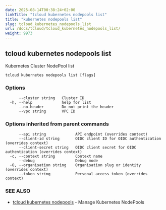 ```yaml
---
date: 2025-08-14T00:38:24+02:00
linkTitle: "tcloud kubernetes nodepools list"
title: "kubernetes nodepools list"
slug: tcloud_kubernetes_nodepools_list
url: /docs/tcloud/tcloud_kubernetes_nodepools_list/
weight: 9973
---
```

## tcloud kubernetes nodepools list

Kubernetes Cluster NodePool list

```
tcloud kubernetes nodepools list [flags]
```

### Options

```
      --cluster string   Cluster ID
  -h, --help             help for list
      --no-header        Do not print the header
      --vpc string       VPC ID
```

### Options inherited from parent commands

```
      --api string             API endpoint (overrides context)
      --client-id string       OIDC client ID for OIDC authentication (overrides context)
      --client-secret string   OIDC client secret for OIDC authentication (overrides context)
  -c, --context string         Context name
      --debug                  Debug mode
  -O, --organisation string    Organisation slug or identity (overrides context)
      --token string           Personal access token (overrides context)
```

### SEE ALSO

* [tcloud kubernetes nodepools](/docs/tcloud/tcloud_kubernetes_nodepools/)	 - Manage Kubernetes NodePools

